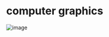 # computer graphics
![image](https://github.com/narissatsuboi/graphics/assets/79029751/e8a64ede-fc6c-48ed-b1c7-d5d211e8485e)
